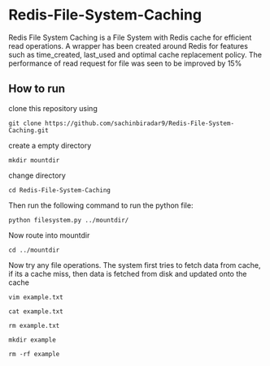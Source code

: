 # Redis-File-System-Caching

Redis File System Caching is a File System with Redis cache for efficient read operations. A wrapper has been created around Redis for features such as time_created, last_used and optimal cache replacement policy. The performance of read request for file was seen to be improved by 15%

## How to run
clone this repository using

`git clone https://github.com/sachinbiradar9/Redis-File-System-Caching.git `

create a empty directory

`mkdir mountdir`

change directory 

`cd Redis-File-System-Caching`

Then run the following command to run the python file:

`python filesystem.py ../mountdir/`

Now route into mountdir

`cd ../mountdir`

Now try any file operations. The system first tries to fetch data from cache, if its a cache miss, then data is fetched from disk and updated onto the cache

`vim example.txt`

`cat example.txt`

`rm example.txt`

`mkdir example`

`rm -rf example`
